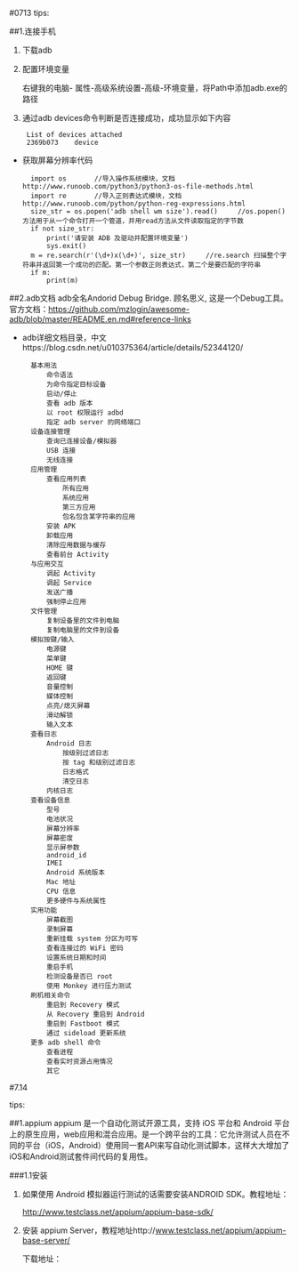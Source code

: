 #0713
tips:



##1.连接手机
1. 下载adb
2. 配置环境变量

	右键我的电脑- 属性-高级系统设置-高级-环境变量，将Path中添加adb.exe的路径	
3. 通过adb devices命令判断是否连接成功，成功显示如下内容

		List of devices attached
		2369b073 	device
- 获取屏幕分辨率代码

		import os		//导入操作系统模块，文档http://www.runoob.com/python3/python3-os-file-methods.html
		import re		//导入正则表达式模块，文档http://www.runoob.com/python/python-reg-expressions.html
		size_str = os.popen('adb shell wm size').read()		//os.popen() 方法用于从一个命令打开一个管道，并用read方法从文件读取指定的字节数
		if not size_str:
		    print('请安装 ADB 及驱动并配置环境变量')
		    sys.exit()
		m = re.search(r'(\d+)x(\d+)', size_str)		//re.search 扫描整个字符串并返回第一个成功的匹配。第一个参数正则表达式，第二个是要匹配的字符串
		if m:
		    print(m)
##2.adb文档
adb全名Andorid Debug Bridge. 顾名思义, 这是一个Debug工具。官方文档：https://github.com/mzlogin/awesome-adb/blob/master/README.en.md#reference-links

- adb详细文档目录，中文https://blog.csdn.net/u010375364/article/details/52344120/

		基本用法
			命令语法
			为命令指定目标设备
			启动/停止
			查看 adb 版本
			以 root 权限运行 adbd
			指定 adb server 的网络端口
		设备连接管理
			查询已连接设备/模拟器
			USB 连接
			无线连接
		应用管理
			查看应用列表
				所有应用
				系统应用
				第三方应用
				包名包含某字符串的应用
			安装 APK
			卸载应用
			清除应用数据与缓存
			查看前台 Activity
		与应用交互
			调起 Activity
			调起 Service
			发送广播
			强制停止应用
		文件管理
			复制设备里的文件到电脑
			复制电脑里的文件到设备
		模拟按键/输入
			电源键
			菜单键
			HOME 键
			返回键
			音量控制
			媒体控制
			点亮/熄灭屏幕
			滑动解锁
			输入文本
		查看日志
			Android 日志
				按级别过滤日志
				按 tag 和级别过滤日志
				日志格式
				清空日志
			内核日志
		查看设备信息
			型号
			电池状况
			屏幕分辨率
			屏幕密度
			显示屏参数
			android_id
			IMEI
			Android 系统版本
			Mac 地址
			CPU 信息
			更多硬件与系统属性
		实用功能
			屏幕截图
			录制屏幕
			重新挂载 system 分区为可写
			查看连接过的 WiFi 密码
			设置系统日期和时间
			重启手机
			检测设备是否已 root
			使用 Monkey 进行压力测试
		刷机相关命令
			重启到 Recovery 模式
			从 Recovery 重启到 Android
			重启到 Fastboot 模式
			通过 sideload 更新系统
		更多 adb shell 命令
			查看进程
			查看实时资源占用情况
			其它
#7.14

tips:


##1.appium
appium 是一个自动化测试开源工具，支持 iOS 平台和 Android 平台上的原生应用，web应用和混合应用。是一个跨平台的工具：它允许测试人员在不同的平台（iOS，Android）使用同一套API来写自动化测试脚本，这样大大增加了iOS和Android测试套件间代码的复用性。

###1.1安装
1. 如果使用 Android 模拟器运行测试的话需要安装ANDROID SDK。教程地址：

	http://www.testclass.net/appium/appium-base-sdk/
2. 安装 appium Server，教程地址http://www.testclass.net/appium/appium-base-server/

	下载地址：